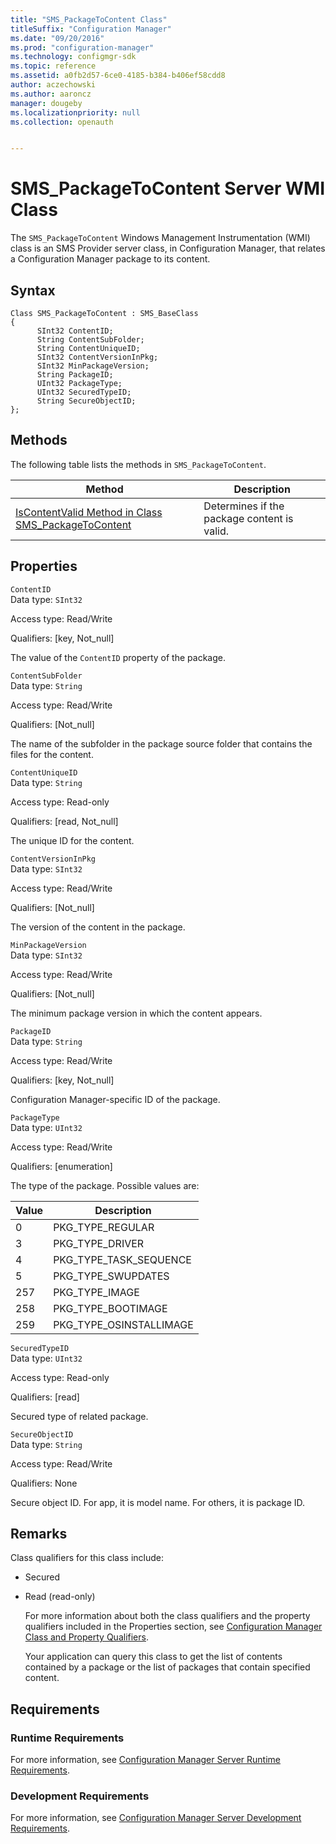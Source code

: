 ```yaml
---
title: "SMS_PackageToContent Class"
titleSuffix: "Configuration Manager"
ms.date: "09/20/2016"
ms.prod: "configuration-manager"
ms.technology: configmgr-sdk
ms.topic: reference
ms.assetid: a0fb2d57-6ce0-4185-b384-b406ef58cdd8
author: aczechowski
ms.author: aaroncz
manager: dougeby
ms.localizationpriority: null
ms.collection: openauth


---
```

# SMS_PackageToContent Server WMI Class
The `SMS_PackageToContent` Windows Management Instrumentation (WMI) class is an SMS Provider server class, in Configuration Manager, that relates a Configuration Manager package to its content.  

## Syntax  

```  
Class SMS_PackageToContent : SMS_BaseClass  
{  
      SInt32 ContentID;  
      String ContentSubFolder;  
      String ContentUniqueID;  
      SInt32 ContentVersionInPkg;  
      SInt32 MinPackageVersion;  
      String PackageID;  
      UInt32 PackageType;  
      UInt32 SecuredTypeID;  
      String SecureObjectID;  
};  
```  

## Methods  
 The following table lists the methods in `SMS_PackageToContent`.  

|Method|Description|  
|------------|-----------------|  
|[IsContentValid Method in Class SMS_PackageToContent](../../../../../develop/reference/core/servers/configure/iscontentvalid-method-in-class-sms_packagetocontent.md)|Determines if the package content is valid.|  

## Properties  
 `ContentID`  
 Data type: `SInt32`  

 Access type: Read/Write  

 Qualifiers: [key, Not_null]  

 The value of the `ContentID` property of the package.  

 `ContentSubFolder`  
 Data type: `String`  

 Access type: Read/Write  

 Qualifiers: [Not_null]  

 The name of the subfolder in the package source folder that contains the files for the content.  

 `ContentUniqueID`  
 Data type: `String`  

 Access type: Read-only  

 Qualifiers: [read, Not_null]  

 The unique ID for the content.  

 `ContentVersionInPkg`  
 Data type: `SInt32`  

 Access type: Read/Write  

 Qualifiers: [Not_null]  

 The version of the content in the package.  

 `MinPackageVersion`  
 Data type: `SInt32`  

 Access type: Read/Write  

 Qualifiers: [Not_null]  

 The minimum package version in which the content appears.  

 `PackageID`  
 Data type: `String`  

 Access type: Read/Write  

 Qualifiers: [key, Not_null]  

 Configuration Manager-specific ID of the package.  

 `PackageType`  
 Data type: `UInt32`  

 Access type: Read/Write  

 Qualifiers: [enumeration]  

 The type of the package. Possible values are:  

|Value|Description|  
|-----------|-----------------|  
|0|PKG_TYPE_REGULAR|  
|3|PKG_TYPE_DRIVER|  
|4|PKG_TYPE_TASK_SEQUENCE|  
|5|PKG_TYPE_SWUPDATES|  
|257|PKG_TYPE_IMAGE|  
|258|PKG_TYPE_BOOTIMAGE|  
|259|PKG_TYPE_OSINSTALLIMAGE|  

 `SecuredTypeID`  
 Data type: `UInt32`  

 Access type: Read-only  

 Qualifiers: [read]  

 Secured type of related package.  

 `SecureObjectID`  
 Data type: `String`  

 Access type: Read/Write  

 Qualifiers: None  

 Secure object ID. For app, it is model name. For others, it is package ID.  

## Remarks  
 Class qualifiers for this class include:  

- Secured  

- Read (read-only)  

  For more information about both the class qualifiers and the property qualifiers included in the Properties section, see [Configuration Manager Class and Property Qualifiers](../../../../../develop/reference/misc/class-and-property-qualifiers.md).  

  Your application can query this class to get the list of contents contained by a package or the list of packages that contain specified content.  

## Requirements  

### Runtime Requirements  
 For more information, see [Configuration Manager Server Runtime Requirements](../../../../../develop/core/reqs/server-runtime-requirements.md).  

### Development Requirements  
 For more information, see [Configuration Manager Server Development Requirements](../../../../../develop/core/reqs/server-development-requirements.md).  
